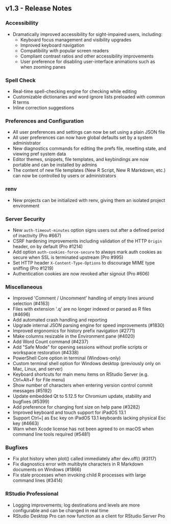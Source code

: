 ## v1.3 - Release Notes

### Accessibility

* Dramatically improved accessibility for sight-impaired users, including:
  * Keyboard focus management and visibility upgrades
  * Improved keyboard navigation
  * Compatibility with popular screen readers
  * Compliant contrast ratios and other accessibility improvements
  * User preference for disabling user-interface animations such as when zooming panes

### Spell Check

* Real-time spell-checking engine for checking while editing
* Customizable dictionaries and word ignore lists preloaded with common R terms
* Inline correction suggestions

### Preferences and Configuration

* All user preferences and settings can now be set using a plain JSON file
* All user preferences can now have global defaults set by a system administrator
* New diagnostics commands for editing the prefs file, resetting state, and viewing pref system data
* Editor themes, snippets, file templates, and keybindings are now portable and can be installed by admins
* The content of new file templates (New R Script, New R Markdown, etc.) can now be controlled by users or administrators

### renv

* New projects can be initialized with renv, giving them an isolated project environment

### Server Security

* New `auth-timeout-minutes` option signs users out after a defined period of inactivity (Pro #667)
* CSRF hardening improvements including validation of the HTTP `Origin` header, on by default (Pro #1214)
* Add option `auth-cookies-force-secure` to always mark auth cookies as secure when SSL is terminated upstream (Pro #995)
* Set HTTP header `X-Content-Type-Options` to discourage MIME type sniffing (Pro #1219)
* Authentication cookies are now revoked after signout (Pro #606)

### Miscellaneous

* Improved 'Comment / Uncomment' handling of empty lines around selection (#4163)
* Files with extension '.q' are no longer indexed or parsed as R files (#4696)
* Add automated crash handling and reporting
* Upgrade internal JSON parsing engine for speed improvements (#1830)
* Improved ergonomics for history prefix navigation (#2771)
* Make columns resizable in the Environment pane (#4020)
* Add Word Count command (#4237)
* Add "Safe Mode" for opening sessions without profile scripts or workspace restoration (#4338)
* PowerShell Core option in terminal (Windows-only)
* Custom terminal shell option for Windows desktop (previously only on Mac, Linux, and server)
* Keyboard shortcuts for main menu items on RStudio Server (e.g. Ctrl+Alt+F for File menu)
* Show number of characters when entering version control commit messages (#5192)
* Update embedded Qt to 5.12.5 for Chromium update, stability and bugfixes (#5399)
* Add preference for changing font size on help pane (#3282)
* Improved keyboard and touch support for iPadOS 13.1
* Support Ctrl+[ as Esc key on iPadOS 13.1 keyboards lacking physical Esc key (#4663)
* Warn when Xcode license has not been agreed to on macOS when command line tools required (#5481)

### Bugfixes

* Fix plot history when plot() called immediately after dev.off() (#3117)
* Fix diagnostics error with multibyte characters in R Markdown documents on Windows (#1866)
* Fix stale processes when invoking child R processes with large command lines (#3414)

### RStudio Professional

* Logging improvements; log destinations and levels are more configurable and can be changed in real time
* RStudio Desktop Pro can now function as a client for RStudio Server Pro


